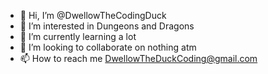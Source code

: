 - 👋 Hi, I’m @DwellowTheCodingDuck
- 👀 I’m interested in Dungeons and Dragons
- 🌱 I’m currently learning a lot
- 💞️ I’m looking to collaborate on nothing atm
- 📫 How to reach me DwellowTheDuckCoding@gmail.com

<!---
DwellowTheCodingDuck/DwellowTheCodingDuck is a ✨ special ✨ repository because its `README.md` (this file) appears on your GitHub profile.
You can click the Preview link to take a look at your changes.
--->
